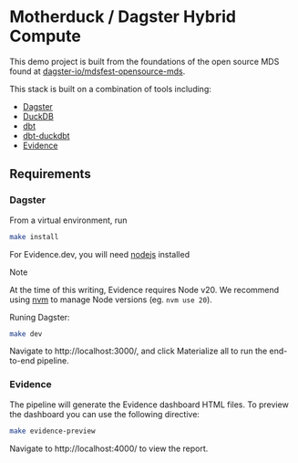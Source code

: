 # Motherduck / Dagster Hybrid Compute

This demo project is built from the foundations of the open source MDS found at [dagster-io/mdsfest-opensource-mds](https://github.com/dagster-io/mdsfest-opensource-mds).

This stack is built on a combination of tools including:

- [Dagster](https://dagster.io)
- [DuckDB](https://duckdb.org)
- [dbt](https://www.getdbt.com)
- [dbt-duckdbt](https://github.com/jwills/dbt-duckdb)
- [Evidence](https://evidence.dev)

## Requirements

### Dagster

From a virtual environment, run

```bash
make install
```
For Evidence.dev, you will need [nodejs](https://nodejs.org/en/download) installed

> [!NOTE]
> At the time of this writing, Evidence requires Node v20. We recommend using [nvm](https://github.com/nvm-sh/nvm) to manage Node versions (eg. `nvm use 20`).

Runing Dagster:

```bash
make dev
```

Navigate to http://localhost:3000/, and click Materialize all to run the end-to-end pipeline.

### Evidence

The pipeline will generate the Evidence dashboard HTML files. To preview the dashboard you can use the following directive:

```bash
make evidence-preview
```

Navigate to http://localhost:4000/ to view the report.
